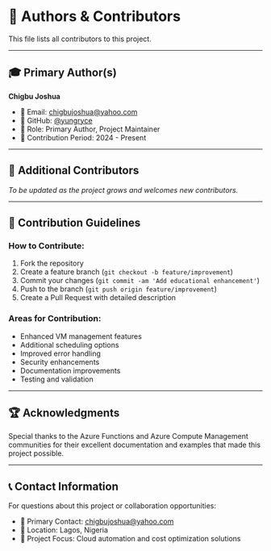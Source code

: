 # 👥 Authors & Contributors

This file lists all contributors to this project.

---

## 🎓 Primary Author(s)

**Chigbu Joshua**
- 📧 Email: [chigbujoshua@yahoo.com](mailto:chigbujoshua@yahoo.com)
- 🐙 GitHub: [@yungryce](https://github.com/yungryce)
- 🎯 Role:  Primary Author, Project Maintainer
- 📅 Contribution Period: 2024 - Present

---

## 🤝 Additional Contributors

*To be updated as the project grows and welcomes new contributors.*

<!-- Template for additional contributors:
**{Full Name}**
- 📧 Email: [{email}](mailto:{email})
- 🐙 GitHub: [@{username}](https://github.com/{username})
- 🎯 Role: {Role/Contribution Type}
- 📅 Contribution Period: {START_DATE} - {END_DATE}
-->

---

## 📝 Contribution Guidelines

### How to Contribute:
1. Fork the repository
2. Create a feature branch (`git checkout -b feature/improvement`)
3. Commit your changes (`git commit -am 'Add educational enhancement'`)
4. Push to the branch (`git push origin feature/improvement`)
5. Create a Pull Request with detailed description

### Areas for Contribution:
- Enhanced VM management features
- Additional scheduling options
- Improved error handling
- Security enhancements
- Documentation improvements
- Testing and validation

---

## 🏆 Acknowledgments

Special thanks to the Azure Functions and Azure Compute Management communities for their excellent documentation and examples that made this project possible.

---

## 📞 Contact Information

For questions about this project or collaboration opportunities:
- 📧 Primary Contact: [chigbujoshua@yahoo.com](mailto:chigbujoshua@yahoo.com)
- 📍 Location: Lagos, Nigeria
- 💼 Project Focus: Cloud automation and cost optimization solutions

